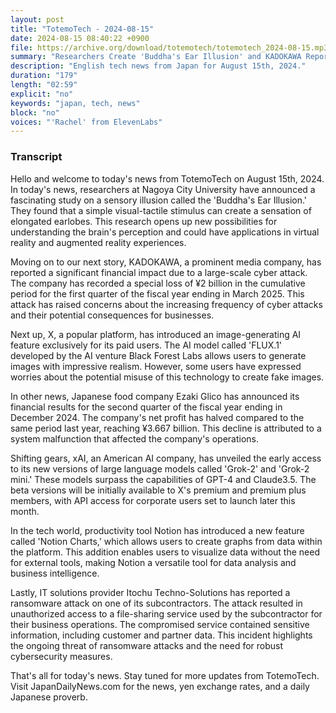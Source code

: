 ```yaml
---
layout: post
title: "TotemoTech - 2024-08-15"
date: 2024-08-15 08:40:22 +0900
file: https://archive.org/download/totemotech/totemotech_2024-08-15.mp3
summary: "Researchers Create 'Buddha's Ear Illusion' and KADOKAWA Reports ¥2 Billion Loss Due to Cyber Attack, & more…"
description: "English tech news from Japan for August 15th, 2024."
duration: "179"
length: "02:59"
explicit: "no"
keywords: "japan, tech, news"
block: "no"
voices: "'Rachel' from ElevenLabs"
---
```


### Transcript

Hello and welcome to today's news from TotemoTech on August 15th, 2024. In today's news, researchers at Nagoya City University have announced a fascinating study on a sensory illusion called the 'Buddha's Ear Illusion.' They found that a simple visual-tactile stimulus can create a sensation of elongated earlobes. This research opens up new possibilities for understanding the brain's perception and could have applications in virtual reality and augmented reality experiences.

Moving on to our next story, KADOKAWA, a prominent media company, has reported a significant financial impact due to a large-scale cyber attack. The company has recorded a special loss of ¥2 billion in the cumulative period for the first quarter of the fiscal year ending in March 2025. This attack has raised concerns about the increasing frequency of cyber attacks and their potential consequences for businesses.

Next up, X, a popular platform, has introduced an image-generating AI feature exclusively for its paid users. The AI model called 'FLUX.1' developed by the AI venture Black Forest Labs allows users to generate images with impressive realism. However, some users have expressed worries about the potential misuse of this technology to create fake images.

In other news, Japanese food company Ezaki Glico has announced its financial results for the second quarter of the fiscal year ending in December 2024. The company's net profit has halved compared to the same period last year, reaching ¥3.667 billion. This decline is attributed to a system malfunction that affected the company's operations.

Shifting gears, xAI, an American AI company, has unveiled the early access to its new versions of large language models called 'Grok-2' and 'Grok-2 mini.' These models surpass the capabilities of GPT-4 and Claude3.5. The beta versions will be initially available to X's premium and premium plus members, with API access for corporate users set to launch later this month.

In the tech world, productivity tool Notion has introduced a new feature called 'Notion Charts,' which allows users to create graphs from data within the platform. This addition enables users to visualize data without the need for external tools, making Notion a versatile tool for data analysis and business intelligence.

Lastly, IT solutions provider Itochu Techno-Solutions has reported a ransomware attack on one of its subcontractors. The attack resulted in unauthorized access to a file-sharing service used by the subcontractor for their business operations. The compromised service contained sensitive information, including customer and partner data. This incident highlights the ongoing threat of ransomware attacks and the need for robust cybersecurity measures.

That's all for today's news. Stay tuned for more updates from TotemoTech.   Visit JapanDailyNews.com for the news, yen exchange rates, and a daily Japanese proverb.
